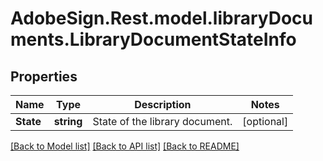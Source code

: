 # AdobeSign.Rest.model.libraryDocuments.LibraryDocumentStateInfo
## Properties

Name | Type | Description | Notes
------------ | ------------- | ------------- | -------------
**State** | **string** | State of the library document. | [optional] 

[[Back to Model list]](../README.md#documentation-for-models) [[Back to API list]](../README.md#documentation-for-api-endpoints) [[Back to README]](../README.md)

